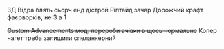 3Д Відра блять сьорч енд дістрой
Ріптайд зачар
Дорожчий крафт фаєрворків, не 3 а 1

~~Custom Advancements мод, перероби ачівки в щось нормальне~~
Копер нагет треба залишити спеланкерний